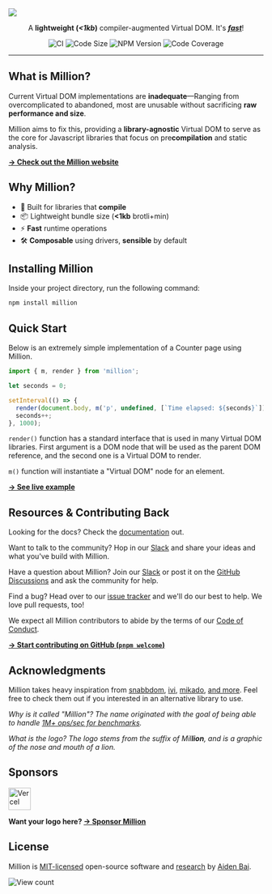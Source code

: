<a href="https://million.js.org">
  <img src="https://raw.githubusercontent.com/aidenybai/million/main/.github/assets/banner.svg" />
</a>

<p align="center">A <b>lightweight (<i>&lt;1kb</i>)</b> compiler-augmented Virtual DOM. It's <a href="https://million.js.org/benchmarks" target="_blank"><b><i>fast</i></b></a>!</p>

<div align="center">
  <img src="https://img.shields.io/github/workflow/status/aidenybai/million/CI?color=9765e1&amp;labelColor=000&amp;style=flat-square&amp;label=build" alt="CI" />
  <img src="https://badgen.net/badgesize/brotli/https/unpkg.com/million/dist/code-size-measurement.js?style=flat-square&amp;label=size&amp;color=9765e1&amp;labelColor=000" alt="Code Size" />
  <img src="https://img.shields.io/npm/v/million?style=flat-square&amp;color=9765e1&amp;labelColor=000" alt="NPM Version" />
  <img src="https://img.shields.io/coveralls/github/aidenybai/million?color=9765e1&amp;labelColor=000&amp;style=flat-square" alt="Code Coverage" />
</div>

---

## What is Million?

Current Virtual DOM implementations are **inadequate**—Ranging from overcomplicated to abandoned, most are unusable without sacrificing **raw performance and size**.

Million aims to fix this, providing a **library-agnostic** Virtual DOM to serve as the core for Javascript libraries that focus on pre**compilation** and static analysis.

[**→ Check out the Million website**](https://million.js.org)

## Why Million?

- 🦁 Built for libraries that **compile**
- 📦 Lightweight bundle size (**<1kb** brotli+min)
- ⚡ **Fast** runtime operations
- 🛠️ **Composable** using drivers, **sensible** by default

## Installing Million

Inside your project directory, run the following command:

```sh
npm install million
```

## Quick Start

Below is an extremely simple implementation of a Counter page using Million.

```js
import { m, render } from 'million';

let seconds = 0;

setInterval(() => {
  render(document.body, m('p', undefined, [`Time elapsed: ${seconds}`]));
  seconds++;
}, 1000);
```

`render()` function has a standard interface that is used in many Virtual DOM libraries. First argument is a DOM node that will be used as the parent DOM reference, and the second one is a Virtual DOM to render.

`m()` function will instantiate a "Virtual DOM" node for an element.

[**→ See live example**](https://million.js.org/docs/getting-started#quick-start)

## Resources & Contributing Back

Looking for the docs? Check the [documentation](https://million.js.org) out.

Want to talk to the community? Hop in our [Slack](https://join.slack.com/t/slack-rli2608/shared_invite/zt-12alg8z77-rTt4~xuSJvLKA9Om8Mw_pg) and share your ideas and what you've build with Million.

Have a question about Million? Join our [Slack](https://join.slack.com/t/slack-rli2608/shared_invite/zt-12alg8z77-rTt4~xuSJvLKA9Om8Mw_pg) or post it on the [GitHub Discussions](https://github.com/aidenybai/million/discussions) and ask the community for help.

Find a bug? Head over to our [issue tracker](https://github.com/aidenybai/million/issues) and we'll do our best to help. We love pull requests, too!

We expect all Million contributors to abide by the terms of our [Code of Conduct](https://github.com/aidenybai/million/blob/main/.github/CODE_OF_CONDUCT.md).

[**→ Start contributing on GitHub (`pnpm welcome`)**](https://github.com/aidenybai/million/blob/main/.github/CONTRIBUTING.md)

## Acknowledgments

Million takes heavy inspiration from [snabbdom](https://github.com/snabbdom/snabbdom), [ivi](https://github.com/localvoid/ivi), [mikado](https://github.com/nextapps-de/mikado), [and more](https://krausest.github.io/js-framework-benchmark/2021/table_chrome_96.0.4664.45.html). Feel free to check them out if you interested in an alternative library to use.

_Why is it called "Million"? The name originated with the goal of being able to handle [1M+ ops/sec for benchmarks](https://github.com/aidenybai/million/tree/main/benchmarks#readme)._

_What is the logo? The logo stems from the suffix of Mil**lion**, and is a graphic of the nose and mouth of a lion._

## Sponsors

<a href="https://vercel.com/?utm_source=millionjs&utm_campaign=oss" target="_blank"><img height="44" src="https://raw.githubusercontent.com/aidenybai/million/main/.github/assets/vercel-logo.svg" alt="Vercel"></a>

**Want your logo here? [→ Sponsor Million](https://github.com/sponsors/aidenybai)**

## License

Million is [MIT-licensed](LICENSE) open-source software and [research](https://github.com/aidenybai/million/blob/main/.github/RESEARCH.md) by [Aiden Bai](https://github.com/aidenybai).

![View count](https://hits.link/hits?url=https://github.com/aidenybai/million&bgRight=9765e1&bgLeft=000)
